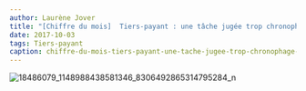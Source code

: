 ```yaml
---
author: Laurène Jover
title: "[Chiffre du mois]  Tiers-payant : une tâche jugée trop chronophage par les pharmaciens"
date: 2017-10-03
tags: Tiers-payant
caption: chiffre-du-mois-tiers-payant-une-tache-jugee-trop-chronophage-par-les-pharmaciens.webp
---
```


![18486079_1148988438581346_8306492865314795284_n](/2017-10-03_chiffre-du-mois-tiers-payant-une-tache-jugee-trop-chronophage-par-les-pharmaciens/18486079_1148988438581346_8306492865314795284_n.png)
